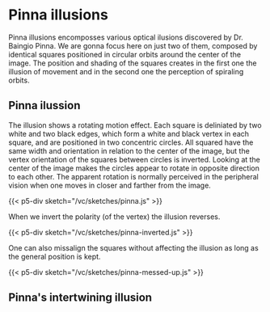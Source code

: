 # Pinna illusions

Pinna illusions encomposses various optical ilusions discovered by Dr. Baingio Pinna. We are gonna focus here on just two of them, composed by identical squares positioned in circular orbits around the center of the image. The position and shading of the squares creates in the first one the illusion of movement and in the second one the perception of spiraling orbits.

## Pinna ilussion

The illusion shows a rotating motion effect. Each square is deliniated by two white and two black edges, which form a white and black vertex in each square, and are positioned in two concentric circles. All squared have the same width and orientation in relation to the center of the image, but the vertex orientation of the squares between circles is inverted. Looking at the center of the image makes the circles appear to rotate in opposite direction to each other. The apparent rotation is normally perceived in the peripheral vision when one moves in closer and farther from the image.

{{< p5-div sketch="/vc/sketches/pinna.js" >}}

When we invert the polarity (of the vertex) the illusion reverses.

{{< p5-div sketch="/vc/sketches/pinna-inverted.js" >}}

One can also missalign the squares without affecting the illusion as long as the general position is kept.

{{< p5-div sketch="/vc/sketches/pinna-messed-up.js" >}}

## Pinna's intertwining illusion
